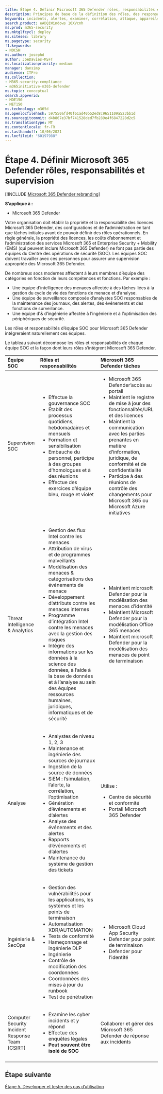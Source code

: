 ```yaml
---
title: Étape 4. Définir Microsoft 365 Defender rôles, responsabilités et supervision
description: Principes de base de la définition des rôles, des responsabilités et de la supervision lors de l’intégration Microsoft 365 Defender vos opérations de sécurité.
keywords: incidents, alertes, examiner, corrélation, attaque, appareils, utilisateurs, identités, identité, boîte aux lettres, e-mail, 365, microsoft, Microsoft 365, réponse aux incidents, cyber-attaque, secops, opérations de sécurité, soc
search.product: eADQiWindows 10XVcnh
ms.prod: m365-security
ms.mktglfcycl: deploy
ms.sitesec: library
ms.pagetype: security
f1.keywords:
- NOCSH
ms.author: josephd
author: JoeDavies-MSFT
ms.localizationpriority: medium
manager: dansimp
audience: ITPro
ms.collection:
- M365-security-compliance
- m365initiative-m365-defender
ms.topic: conceptual
search.appverid:
- MOE150
- MET150
ms.technology: m365d
ms.openlocfilehash: 597550afd40f61ad40b52ed8c9651109a523bb1d
ms.sourcegitcommit: d4b867e37bf741528ded7fb289e4f6847228d2c5
ms.translationtype: MT
ms.contentlocale: fr-FR
ms.lasthandoff: 10/06/2021
ms.locfileid: "60197988"
---
```

# <a name="step-4-define-microsoft-365-defender-roles-responsibilities-and-oversight"></a>Étape 4. Définir Microsoft 365 Defender rôles, responsabilités et supervision

[!INCLUDE [Microsoft 365 Defender rebranding](../includes/microsoft-defender.md)]

**S’applique à :**
- Microsoft 365 Defender

Votre organisation doit établir la propriété et la responsabilité des licences Microsoft 365 Defender, des configurations et de l’administration en tant que tâches initiales avant de pouvoir définir des rôles opérationnels. En règle générale, la propriété des licences, les coûts d’abonnement et l’administration des services Microsoft 365 et Enterprise Security + Mobility (EMS) (qui peuvent inclure Microsoft 365 Defender) ne font pas partie des équipes du Centre des opérations de sécurité (SOC). Les équipes SOC doivent travailler avec ces personnes pour assurer une supervision appropriée des Microsoft 365 Defender. 

De nombreux socs modernes affectent à leurs membres d’équipe des catégories en fonction de leurs compétences et fonctions. Par exemple :

- Une équipe d’intelligence des menaces affectée à des tâches liées à la gestion du cycle de vie des fonctions de menace et d’analyse.
- Une équipe de surveillance composée d’analystes SOC responsables de la maintenance des journaux, des alertes, des événements et des fonctions de surveillance.
- Une équipe d'& d’ingénierie affectée à l’ingénierie et à l’optimisation des périphériques de sécurité.

Les rôles et responsabilités d’équipe SOC pour Microsoft 365 Defender intégreraient naturellement ces équipes.

Le tableau suivant décompose les rôles et responsabilités de chaque équipe SOC et la façon dont leurs rôles s’intègrent Microsoft 365 Defender.

| Équipe SOC | Rôles et responsabilités | Microsoft 365 Defender tâches  |
|:-------|:-----|:-------|
| Supervision SOC | <ul><li>Effectue la gouvernance SOC</li><li>Établit des processus quotidiens, hebdomadaires et mensuels</li><li>Formation et sensibilisation</li><li>Embauche du personnel, participe à des groupes d’homologues et à des réunions</li><li>Effectue des exercices d’équipe bleu, rouge et violet</ul>  | <ul><li>Microsoft 365 Defender’accès au portail</li><li>Maintient le registre de mise à jour des fonctionnalités/URL et des licences</li><li>Maintient la communication avec les parties prenantes en matière d’information, juridique, de conformité et de confidentialité</li><li>Participe à des réunions de contrôle des changements pour Microsoft 365 ou Microsoft Azure initiatives</ul> |
| Threat Intelligence & Analytics  | <ul><li>Gestion des flux Intel contre les menaces</li><li>Attribution de virus et de programmes malveillants</li><li>Modélisation des menaces & catégorisations des événements de menace</li><li>Développement d’attributs contre les menaces internes </li><li>Programme d’intégration Intel contre les menaces avec la gestion des risques</li><li>Intègre des informations sur les données à la science des données, à l’aide à la base de données et à l’analyse au sein des équipes ressources humaines, juridiques, informatiques et de sécurité<ul> | <ul><li>Maintient microsoft Defender pour la modélisation des menaces d’identité</li><li>Maintient Microsoft Defender pour la modélisation Office 365 menaces</li><li>Maintient microsoft Defender pour la modélisation des menaces de point de terminaison</ul> |
| Analyse | <ul><li>Analystes de niveau 1, 2, 3</li><li>Maintenance et ingénierie des sources de journaux</li><li>Ingestion de la source de données </li><li>SiEM : l’simulation, l’alerte, la corrélation, l’optimisation</li><li>Génération d’événements et d’alertes</li><li>Analyse des événements et des alertes</li><li>Rapports d’événements et d’alertes</li><li>Maintenance du système de gestion des tickets</ul> | Utilise : <ul><li>Centre de sécurité et conformité</li><li>Portail Microsoft 365 Defender</ul> |
| Ingénierie & SecOps | <ul><li>Gestion des vulnérabilités pour les applications, les systèmes et les points de terminaison</li><li>Automatisation XDR/AUTOMATION</li><li>Tests de conformité</li><li>Hameçonnage et ingénierie DLP</li><li>Ingénierie</li><li>Contrôle de modification des coordonnées</li><li>Coordonnées des mises à jour du runbook</li><li>Test de pénétration<ul> | <ul><li>Microsoft Cloud App Security</li><li>Defender pour point de terminaison</li><li>Defender pour l’identité</ul> |
| Computer Security Incident Response Team (CSIRT) | <ul><li>Examine les cyber incidents et y répond</li><li>Effectue des enquêtes légales</li><li>**Peut souvent être isolé de SOC**</ul> | Collaborer et gérer des Microsoft 365 Defender de réponse aux incidents |
||||


## <a name="next-step"></a>Étape suivante

[Étape 5. Développer et tester des cas d’utilisation](integrate-microsoft-365-defender-secops-use-cases.md)
